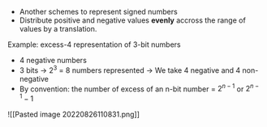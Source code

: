 - Another schemes to represent signed numbers
- Distribute positive and negative values **evenly** accross the range of values by a translation.

Example: excess-4 representation of 3-bit numbers
- 4 negative numbers
- 3 bits → $2 ^ 3$ = 8 numbers represented → We take 4 negative and 4 non-negative
- By convention: the number of excess of an n-bit number = $2^{n - 1}$ or $2^{n - 1} - 1$

![[Pasted image 20220826110831.png]]